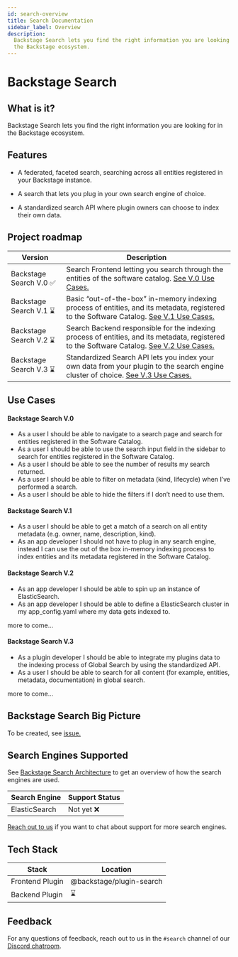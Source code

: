 ```yaml
---
id: search-overview
title: Search Documentation
sidebar_label: Overview
description:
  Backstage Search lets you find the right information you are looking for in
  the Backstage ecosystem.
---
```


# Backstage Search

## What is it?

Backstage Search lets you find the right information you are looking for in the
Backstage ecosystem.

## Features

- A federated, faceted search, searching across all entities registered in your
  Backstage instance.

- A search that lets you plug in your own search engine of choice.

- A standardized search API where plugin owners can choose to index their own
  data.

## Project roadmap

| Version                 | Description                                                                                                                                                       |
| ----------------------- | ----------------------------------------------------------------------------------------------------------------------------------------------------------------- |
| Backstage Search V.0 ✅ | Search Frontend letting you search through the entities of the software catalog. [See V.0 Use Cases.](#backstage-search-v0)                                       |
| Backstage Search V.1 ⌛ | Basic “out-of-the-box” in-memory indexing process of entities, and its metadata, registered to the Software Catalog. [See V.1 Use Cases.](#backstage-search-v1)   |
| Backstage Search V.2 ⌛ | Search Backend responsible for the indexing process of entities, and its metadata, registered to the Software Catalog. [See V.2 Use Cases.](#backstage-search-v2) |
| Backstage Search V.3 ⌛ | Standardized Search API lets you index your own data from your plugin to the search engine cluster of choice. [See V.3 Use Cases.](#backstage-search-v3)          |

## Use Cases

#### Backstage Search V.0

- As a user I should be able to navigate to a search page and search for
  entities registered in the Software Catalog.
- As a user I should be able to use the search input field in the sidebar to
  search for entities registered in the Software Catalog.
- As a user I should be able to see the number of results my search returned.
- As a user I should be able to filter on metadata (kind, lifecycle) when I’ve
  performed a search.
- As a user I should be able to hide the filters if I don’t need to use them.

#### Backstage Search V.1

- As a user I should be able to get a match of a search on all entity metadata
  (e.g. owner, name, description, kind).
- As an app developer I should not have to plug in any search engine, instead I
  can use the out of the box in-memory indexing process to index entities and
  its metadata registered in the Software Catalog.

#### Backstage Search V.2

- As an app developer I should be able to spin up an instance of ElasticSearch.
- As an app developer I should be able to define a ElasticSearch cluster in my
  app_config.yaml where my data gets indexed to.

more to come...

#### Backstage Search V.3

- As a plugin developer I should be able to integrate my plugins data to the
  indexing process of Global Search by using the standardized API.
- As a user I should be able to search for all content (for example, entities,
  metadata, documentation) in global search.

more to come...

## Backstage Search Big Picture

To be created, see [issue.](https://github.com/backstage/backstage/pull/4030)

## Search Engines Supported

See [Backstage Search Architecture](architecture.md) to get an overview of how
the search engines are used.

| Search Engine | Support Status |
| ------------- | -------------- |
| ElasticSearch | Not yet ❌     |

[Reach out to us](#search) if you want to chat about support for more search
engines.

## Tech Stack

| Stack           | Location                 |
| --------------- | ------------------------ |
| Frontend Plugin | @backstage/plugin-search |
| Backend Plugin  | ⌛                       |

## Feedback

For any questions of feedback, reach out to us in the `#search` channel of our
[Discord chatroom](https://github.com/backstage/backstage#community).
